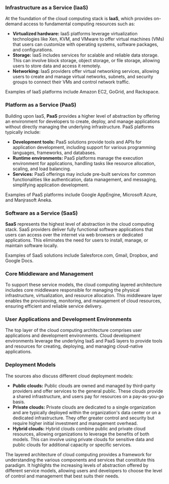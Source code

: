 ### Infrastructure as a Service (IaaS)

At the foundation of the cloud computing stack is **IaaS**, which provides on-demand access to fundamental computing resources such as:

- **Virtualized hardware:** IaaS platforms leverage virtualization technologies like Xen, KVM, and VMware to offer virtual machines (VMs) that users can customize with operating systems, software packages, and configurations.
- **Storage:** IaaS includes services for scalable and reliable data storage. This can involve block storage, object storage, or file storage, allowing users to store data and access it remotely.
- **Networking:** IaaS providers offer virtual networking services, allowing users to create and manage virtual networks, subnets, and security groups to connect their VMs and control network traffic.

Examples of IaaS platforms include Amazon EC2, GoGrid, and Rackspace.

### Platform as a Service (PaaS)

Building upon IaaS, **PaaS** provides a higher level of abstraction by offering an environment for developers to create, deploy, and manage applications without directly managing the underlying infrastructure. PaaS platforms typically include:

- **Development tools:** PaaS solutions provide tools and APIs for application development, including support for various programming languages, frameworks, and databases.
- **Runtime environments:** PaaS platforms manage the execution environment for applications, handling tasks like resource allocation, scaling, and load balancing.
- **Services:** PaaS offerings may include pre-built services for common functionalities like authentication, data management, and messaging, simplifying application development.

Examples of PaaS platforms include Google AppEngine, Microsoft Azure, and Manjrasoft Aneka.

### Software as a Service (SaaS)

**SaaS** represents the highest level of abstraction in the cloud computing stack. SaaS providers deliver fully functional software applications that users can access over the internet via web browsers or dedicated applications. This eliminates the need for users to install, manage, or maintain software locally.

Examples of SaaS solutions include Salesforce.com, Gmail, Dropbox, and Google Docs.

### Core Middleware and Management

To support these service models, the cloud computing layered architecture includes core middleware responsible for managing the physical infrastructure, virtualization, and resource allocation. This middleware layer enables the provisioning, monitoring, and management of cloud resources, ensuring efficient and reliable service delivery.

### User Applications and Development Environments

The top layer of the cloud computing architecture comprises user applications and development environments. Cloud development environments leverage the underlying IaaS and PaaS layers to provide tools and resources for creating, deploying, and managing cloud-native applications.

### Deployment Models

The sources also discuss different cloud deployment models:

- **Public clouds:** Public clouds are owned and managed by third-party providers and offer services to the general public. These clouds provide a shared infrastructure, and users pay for resources on a pay-as-you-go basis.
- **Private clouds:** Private clouds are dedicated to a single organization and are typically deployed within the organization's data center or on a dedicated infrastructure. They offer greater control and security but require higher initial investment and management overhead.
- **Hybrid clouds:** Hybrid clouds combine public and private cloud resources, allowing organizations to leverage the benefits of both models. This can involve using private clouds for sensitive data and public clouds for additional capacity or specific services.

The layered architecture of cloud computing provides a framework for understanding the various components and services that constitute this paradigm. It highlights the increasing levels of abstraction offered by different service models, allowing users and developers to choose the level of control and management that best suits their needs.